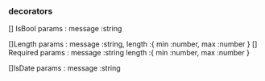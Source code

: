 ### decorators

[] IsBool 
    params : message :string

[]Length 
    params : message :string, length :{
        min :number, max :number
    }
[] Required 
    params : message :string
    length :{
        min :number, max :number
    }

[]IsDate 
    params : message :string
